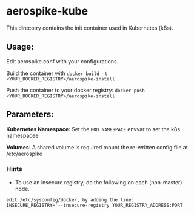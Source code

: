 # aerospike-kube

This direcotry contains the init container used in Kubernetes (k8s).

## Usage:

Edit aerospike.conf with your configurations.

Build the container with `docker build -t <YOUR_DOCKER_REGISTRY>/aerospike-install .`

Push the container to your docker registry: `docker push <YOUR_DOCKER_REGISTRY>/aerospike-install`


## Parameters:

**Kubernetes Namespace**: Set the `POD_NAMESPACE` envvar to set the k8s namespacee 

**Volumes**: A shared volume is required mount the re-written config file at /etc/aerospike


### Hints

* To use an insecure registry, do the following on each (non-master) node.
```
edit /etc/sysconfig/docker, by adding the line:
INSECURE_REGISTRY='--insecure-registry YOUR_REGISTRY_ADDRESS:PORT'
```
